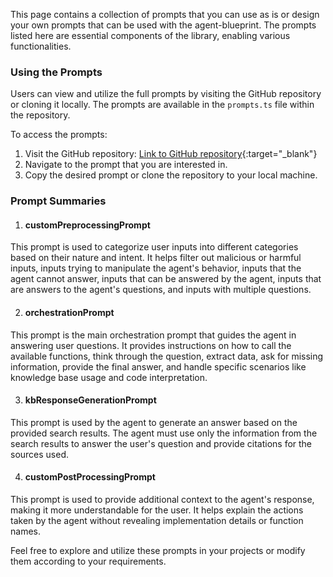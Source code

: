 This page contains a collection of prompts that you can use as is or design your own prompts that can be used with the agent-blueprint. The prompts listed here are essential components of the library, enabling various functionalities.

<h3>Using the Prompts</h3>

Users can view and utilize the full prompts by visiting the GitHub repository or cloning it locally. The prompts are available in the `prompts.ts` file within the repository.

To access the prompts:

1. Visit the GitHub repository: [Link to GitHub repository](https://github.com/awslabs/agents-for-amazon-bedrock-blueprints){:target="_blank"}
2. Navigate to the prompt that you are interested in.
3. Copy the desired prompt or clone the repository to your local machine.

<h3>Prompt Summaries</h3>

1. <h4>customPreprocessingPrompt</h4>
This prompt is used to categorize user inputs into different categories based on their nature and intent. It helps filter out malicious or harmful inputs, inputs trying to manipulate the agent's behavior, inputs that the agent cannot answer, inputs that can be answered by the agent, inputs that are answers to the agent's questions, and inputs with multiple questions.

2. <h4>orchestrationPrompt</h4>
This prompt is the main orchestration prompt that guides the agent in answering user questions. It provides instructions on how to call the available functions, think through the question, extract data, ask for missing information, provide the final answer, and handle specific scenarios like knowledge base usage and code interpretation.

3. <h4>kbResponseGenerationPrompt</h4>
This prompt is used by the agent to generate an answer based on the provided search results. The agent must use only the information from the search results to answer the user's question and provide citations for the sources used.

4. <h4>customPostProcessingPrompt</h4>
This prompt is used to provide additional context to the agent's response, making it more understandable for the user. It helps explain the actions taken by the agent without revealing implementation details or function names.

Feel free to explore and utilize these prompts in your projects or modify them according to your requirements.